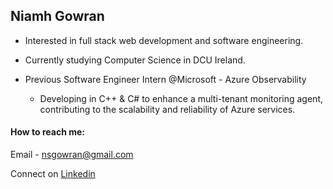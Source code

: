 ## Niamh Gowran

* Interested in full stack web development and software engineering. 

* Currently studying Computer Science in DCU Ireland.

* Previous Software Engineer Intern @Microsoft - Azure Observability
  * Developing in C++ & C# to enhance a multi-tenant monitoring agent, contributing to the scalability and reliability of Azure services.

#### How to reach me: 
Email - nsgowran@gmail.com

Connect on [Linkedin](https://www.linkedin.com/in/niamh-gowran-6b3b24221/)
